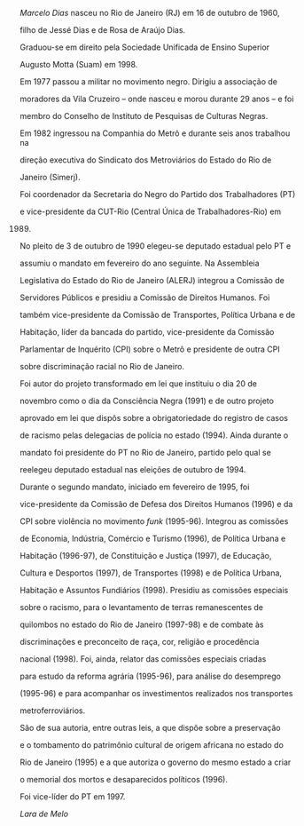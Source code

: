 

*Marcelo Dias* nasceu no Rio de Janeiro (RJ) em 16 de outubro de 1960,

filho de Jessé Dias e de Rosa de Araújo Dias.



Graduou-se em direito pela Sociedade Unificada de Ensino Superior

Augusto Motta (Suam) em 1998.



Em 1977 passou a militar no movimento negro. Dirigiu a associação de

moradores da Vila Cruzeiro – onde nasceu e morou durante 29 anos – e foi

membro do Conselho de Instituto de Pesquisas de Culturas Negras.



Em 1982 ingressou na Companhia do Metrô e durante seis anos trabalhou na

direção executiva do Sindicato dos Metroviários do Estado do Rio de

Janeiro (Simerj).



Foi coordenador da Secretaria do Negro do Partido dos Trabalhadores (PT)

e vice-presidente da CUT-Rio (Central Única de Trabalhadores-Rio) em

1989.



No pleito de 3 de outubro de 1990 elegeu-se deputado estadual pelo PT e

assumiu o mandato em fevereiro do ano seguinte. Na Assembleia

Legislativa do Estado do Rio de Janeiro (ALERJ) integrou a Comissão de

Servidores Públicos e presidiu a Comissão de Direitos Humanos. Foi

também vice-presidente da Comissão de Transportes, Política Urbana e de

Habitação, líder da bancada do partido, vice-presidente da Comissão

Parlamentar de Inquérito (CPI) sobre o Metrô e presidente de outra CPI

sobre discriminação racial no Rio de Janeiro.



Foi autor do projeto transformado em lei que instituiu o dia 20 de

novembro como o dia da Consciência Negra (1991) e de outro projeto

aprovado em lei que dispôs sobre a obrigatoriedade do registro de casos

de racismo pelas delegacias de polícia no estado (1994). Ainda durante o

mandato foi presidente do PT no Rio de Janeiro, partido pelo qual se

reelegeu deputado estadual nas eleições de outubro de 1994.



Durante o segundo mandato, iniciado em fevereiro de 1995, foi

vice-presidente da Comissão de Defesa dos Direitos Humanos (1996) e da

CPI sobre violência no movimento *funk* (1995-96). Integrou as comissões

de Economia, Indústria, Comércio e Turismo (1996), de Política Urbana e

Habitação (1996-97), de Constituição e Justiça (1997), de Educação,

Cultura e Desportos (1997), de Transportes (1998) e de Política Urbana,

Habitação e Assuntos Fundiários (1998). Presidiu as comissões especiais

sobre o racismo, para o levantamento de terras remanescentes de

quilombos no estado do Rio de Janeiro (1997-98) e de combate às

discriminações e preconceito de raça, cor, religião e procedência

nacional (1998). Foi, ainda, relator das comissões especiais criadas

para estudo da reforma agrária (1995-96), para análise do desemprego

(1995-96) e para acompanhar os investimentos realizados nos transportes

metroferroviários.



São de sua autoria, entre outras leis, a que dispõe sobre a preservação

e o tombamento do patrimônio cultural de origem africana no estado do

Rio de Janeiro (1995) e a que autoriza o governo do mesmo estado a criar

o memorial dos mortos e desaparecidos políticos (1996).



Foi vice-líder do PT em 1997.



*Lara de Melo*



